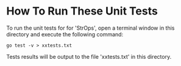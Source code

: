 # How To Run These Unit Tests

To run the unit tests for for 'StrOps', open a terminal window
in this directory and execute the following command:

    go test -v > xxtests.txt
    
Tests results will be output to the file 'xxtests.txt' in this
directory.      